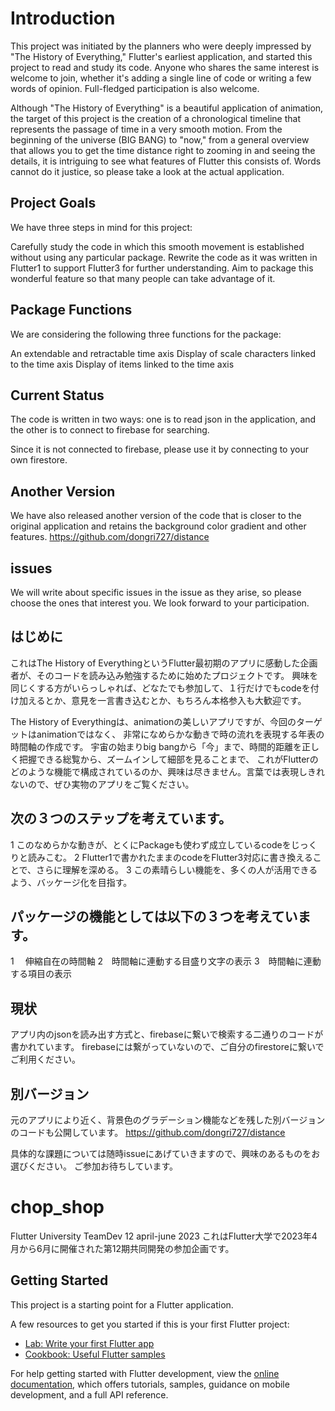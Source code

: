 # Introduction

This project was initiated by the planners who were deeply impressed by "The History of Everything," Flutter's earliest application, and started this project to read and study its code. Anyone who shares the same interest is welcome to join, whether it's adding a single line of code or writing a few words of opinion. Full-fledged participation is also welcome.

Although "The History of Everything" is a beautiful application of animation, the target of this project is the creation of a chronological timeline that represents the passage of time in a very smooth motion. From the beginning of the universe (BIG BANG) to "now," from a general overview that allows you to get the time distance right to zooming in and seeing the details, it is intriguing to see what features of Flutter this consists of. Words cannot do it justice, so please take a look at the actual application.

## Project Goals

We have three steps in mind for this project:

Carefully study the code in which this smooth movement is established without using any particular package.
Rewrite the code as it was written in Flutter1 to support Flutter3 for further understanding.
Aim to package this wonderful feature so that many people can take advantage of it.

## Package Functions

We are considering the following three functions for the package:

An extendable and retractable time axis
Display of scale characters linked to the time axis
Display of items linked to the time axis

## Current Status

The code is written in two ways: 
one is to read json in the application, 
and the other is to connect to firebase for searching.

Since it is not connected to firebase, please use it by connecting to your own firestore.

## Another Version
We have also released another version of the code that is closer to the original application and retains the background color gradient and other features.
https://github.com/dongri727/distance

## issues

We will write about specific issues in the issue as they arise, so please choose the ones that interest you. We look forward to your participation.

## はじめに

これはThe History of EverythingというFlutter最初期のアプリに感動した企画者が、そのコードを読み込み勉強するために始めたプロジェクトです。
興味を同じくする方がいらっしゃれば、どなたでも参加して、１行だけでもcodeを付け加えるとか、意見を一言書き込むとか、もちろん本格参入も大歓迎です。

The History of Everythingは、animationの美しいアプリですが、今回のターゲットはanimationではなく、 非常になめらかな動きで時の流れを表現する年表の時間軸の作成です。 宇宙の始まりbig bangから「今」まで、時間的距離を正しく把握できる総覧から、ズームインして細部を見ることまで、 これがFlutterのどのような機能で構成されているのか、興味は尽きません。言葉では表現しきれないので、ぜひ実物のアプリをご覧ください。

## 次の３つのステップを考えています。
1 このなめらかな動きが、とくにPackageも使わず成立しているcodeをじっくりと読みこむ。
2 Flutter1で書かれたままのcodeをFlutter3対応に書き換えることで、さらに理解を深める。
3 この素晴らしい機能を、多くの人が活用できるよう、バッケージ化を目指す。

## パッケージの機能としては以下の３つを考えています。
1 　伸縮自在の時間軸
2　時間軸に連動する目盛り文字の表示
3　時間軸に連動する項目の表示

## 現状
アプリ内のjsonを読み出す方式と、firebaseに繋いで検索する二通りのコードが書かれています。
firebaseには繋がっていないので、ご自分のfirestoreに繋いでご利用ください。

## 別バージョン
元のアプリにより近く、背景色のグラデーション機能などを残した別バージョンのコードも公開しています。
https://github.com/dongri727/distance

具体的な課題については随時issueにあげていきますので、興味のあるものをお選びください。
ご参加お待ちしています。


# chop_shop

Flutter University TeamDev 12 april-june 2023
これはFlutter大学で2023年4月から6月に開催された第12期共同開発の参加企画です。

## Getting Started

This project is a starting point for a Flutter application.

A few resources to get you started if this is your first Flutter project:

- [Lab: Write your first Flutter app](https://docs.flutter.dev/get-started/codelab)
- [Cookbook: Useful Flutter samples](https://docs.flutter.dev/cookbook)

For help getting started with Flutter development, view the
[online documentation](https://docs.flutter.dev/), which offers tutorials,
samples, guidance on mobile development, and a full API reference.
